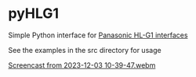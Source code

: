# pyHLG1

Simple Python interface for [Panasonic HL-G1 interfaces](https://www3.panasonic.biz/ac/ae/fasys/measurement/measurement/hl-g1/index.jsp)

See the examples in the src directory for usage

[Screencast from 2023-12-03 10-39-47.webm](https://github.com/zabuxx/pyHLG1/assets/18469570/017cba15-8ecd-4726-9162-da1b3fc5b0ad)
